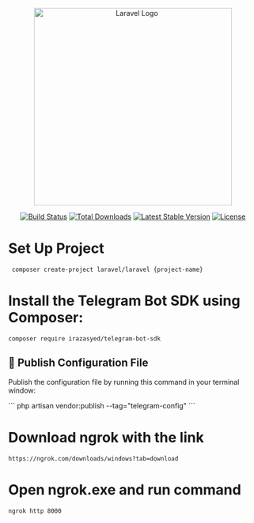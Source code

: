 <p align="center"><a href="https://laravel.com" target="_blank"><img src="https://raw.githubusercontent.com/laravel/art/master/logo-lockup/5%20SVG/2%20CMYK/1%20Full%20Color/laravel-logolockup-cmyk-red.svg" width="400" alt="Laravel Logo"></a></p>

<p align="center">
<a href="https://github.com/laravel/framework/actions"><img src="https://github.com/laravel/framework/workflows/tests/badge.svg" alt="Build Status"></a>
<a href="https://packagist.org/packages/laravel/framework"><img src="https://img.shields.io/packagist/dt/laravel/framework" alt="Total Downloads"></a>
<a href="https://packagist.org/packages/laravel/framework"><img src="https://img.shields.io/packagist/v/laravel/framework" alt="Latest Stable Version"></a>
<a href="https://packagist.org/packages/laravel/framework"><img src="https://img.shields.io/packagist/l/laravel/framework" alt="License"></a>
</p>

# Set Up Project
```
 composer create-project laravel/laravel {project-name}
```

# Install the Telegram Bot SDK using Composer:
```
composer require irazasyed/telegram-bot-sdk
```

## 🚀 Publish Configuration File
<p>Publish the configuration file by running this command in your terminal window:</p>
```
php artisan vendor:publish --tag="telegram-config"
```

# Download ngrok with the link 
```
https://ngrok.com/downloads/windows?tab=download
```

# Open ngrok.exe and run command 
```
ngrok http 8000
```